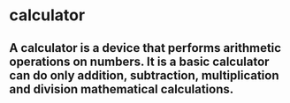 # calculator

## A calculator is a device that performs arithmetic operations on numbers. It is a basic calculator can do only addition, subtraction, multiplication and division mathematical calculations.
